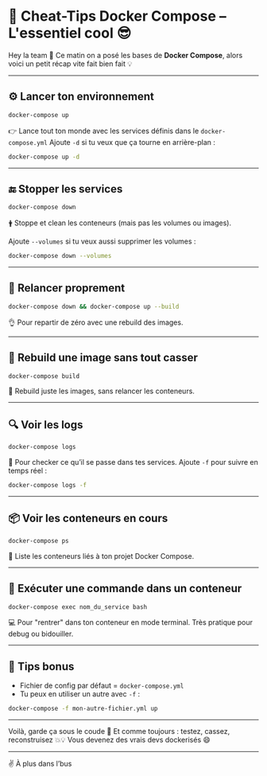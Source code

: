 # 🐳 Cheat-Tips Docker Compose – L'essentiel cool 😎

Hey la team 👋
Ce matin on a posé les bases de **Docker Compose**, alors voici un petit récap vite fait bien fait 💡

---

## ⚙️ Lancer ton environnement

```bash
docker-compose up
```

👉 Lance tout ton monde avec les services définis dans le `docker-compose.yml`
Ajoute `-d` si tu veux que ça tourne en arrière-plan :

```bash
docker-compose up -d
```

---

## 🔚 Stopper les services

```bash
docker-compose down
```

🛉 Stoppe et clean les conteneurs (mais pas les volumes ou images).

Ajoute `--volumes` si tu veux aussi supprimer les volumes :

```bash
docker-compose down --volumes
```

---

## 🔁 Relancer proprement

```bash
docker-compose down && docker-compose up --build
```

👌 Pour repartir de zéro avec une rebuild des images.

---

## 🧱 Rebuild une image sans tout casser

```bash
docker-compose build
```

👷 Rebuild juste les images, sans relancer les conteneurs.

---

## 🔍 Voir les logs

```bash
docker-compose logs
```

👀 Pour checker ce qu’il se passe dans tes services. Ajoute `-f` pour suivre en temps réel :

```bash
docker-compose logs -f
```

---

## 📦 Voir les conteneurs en cours

```bash
docker-compose ps
```

🔎 Liste les conteneurs liés à ton projet Docker Compose.

---

## 💬 Exécuter une commande dans un conteneur

```bash
docker-compose exec nom_du_service bash
```

💻 Pour "rentrer" dans ton conteneur en mode terminal. Très pratique pour debug ou bidouiller.

---

## 🚀 Tips bonus

- Fichier de config par défaut = `docker-compose.yml`
- Tu peux en utiliser un autre avec `-f` :

```bash
docker-compose -f mon-autre-fichier.yml up
```

---

Voilà, garde ça sous le coude 🔖
Et comme toujours : testez, cassez, reconstruisez 💥💡
Vous devenez des vrais devs dockerisés 😄

---

✌️ À plus dans l’bus
